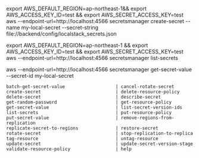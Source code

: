 export AWS_DEFAULT_REGION=ap-northeast-1&& export AWS_ACCESS_KEY_ID=test && export AWS_SECRET_ACCESS_KEY=test
aws --endpoint-url=http://localhost:4566 secretsmanager create-secret --name my-local-secret --secret-string file://backend/config/localstack_secrets.json

export AWS_DEFAULT_REGION=ap-northeast-1 && export AWS_ACCESS_KEY_ID=test && export AWS_SECRET_ACCESS_KEY=test
aws --endpoint-url=http://localhost:4566 secretsmanager list-secrets

aws --endpoint-url=http://localhost:4566 secretsmanager get-secret-value --secret-id my-local-secret

```
batch-get-secret-value                   | cancel-rotate-secret
create-secret                            | delete-resource-policy
delete-secret                            | describe-secret
get-random-password                      | get-resource-policy
get-secret-value                         | list-secret-version-ids
list-secrets                             | put-resource-policy
put-secret-value                         | remove-regions-from-replication
replicate-secret-to-regions              | restore-secret
rotate-secret                            | stop-replication-to-replica
tag-resource                             | untag-resource
update-secret                            | update-secret-version-stage
validate-resource-policy                 | help
```
